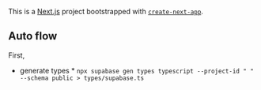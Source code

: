 This is a [Next.js](https://nextjs.org/) project bootstrapped with [`create-next-app`](https://github.com/vercel/next.js/tree/canary/packages/create-next-app).

## Auto flow

First, 

* generate types *
`npx supabase gen types typescript --project-id " " --schema public > types/supabase.ts`